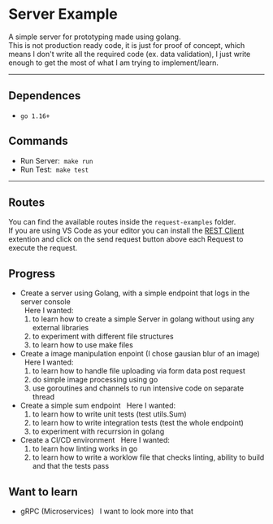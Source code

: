 # Server Example

A simple server for prototyping made using golang.  
This is not production ready code, it is just for proof of concept, which means I don't write all the required code (ex. data validation), I just write enough to get the most of what I am trying to implement/learn.

---

## Dependences

- `go 1.16+`

## Commands

- Run Server: &nbsp;`make run`
- Run Test: &nbsp;`make test`

---

## Routes

You can find the available routes inside the `request-examples` folder.  
If you are using VS Code as your editor you can install the [REST Client](https://marketplace.visualstudio.com/items?itemName=humao.rest-client) extention and click on the send request button above each Request to execute the request.

## Progress

- Create a server using Golang, with a simple endpoint that logs in the server console  
  &nbsp; Here I wanted:
  1. to learn how to create a simple Server in golang without using any external libraries
  2. to experiment with different file structures
  3. to learn how to use make files
- Create a image manipulation enpoint (I chose gausian blur of an image)  
  &nbsp; Here I wanted:
  1. to learn how to handle file uploading via form data post request
  2. do simple image processing using go
  3. use goroutines and channels to run intensive code on separate thread
- Create a simple sum endpoint
  &nbsp; Here I wanted:
  1. to learn how to write unit tests (test utils.Sum)
  2. to learn how to write integration tests (test the whole endpoint)
  3. to experiment with recurrsion in golang
- Create a CI/CD environment
  &nbsp; Here I wanted:
  1. to learn how linting works in go
  2. to learn how to write a worklow file that checks linting, ability to build and that the tests pass

## Want to learn

- gRPC (Microservices)
  &nbsp; I want to look more into that
